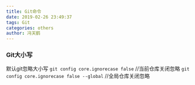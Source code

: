 ```yaml
---
title: Git命令
date: 2019-02-26 23:49:37
tags: Git
categories: others
author: 冯天鹤
---
```


### Git大小写
默认git忽略大小写
`git config core.ignorecase false` //当前仓库关闭忽略
`git config core.ignorecase false --global` //全局仓库关闭忽略